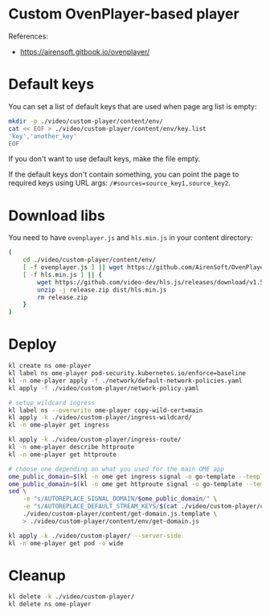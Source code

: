 
# Custom OvenPlayer-based player

References:
- https://airensoft.gitbook.io/ovenplayer/

# Default keys

You can set a list of default keys that are used when page arg list is empty:

```bash
mkdir -p ./video/custom-player/content/env/
cat << EOF > ./video/custom-player/content/env/key.list
'key','another_key'
EOF
```

If you don't want to use default keys, make the file empty.

If the default keys don't contain something,
you can point the page to required keys
using URL args: `/#sources=source_key1,source_key2`.

# Download libs

You need to have `ovenplayer.js` and `hls.min.js` in your content directory:

```bash
(
    cd ./video/custom-player/content/env/
    [ -f ovenplayer.js ] || wget https://github.com/AirenSoft/OvenPlayer/raw/master/dist/ovenplayer.js
    [ -f hls.min.js ] || {
        wget https://github.com/video-dev/hls.js/releases/download/v1.5.11/release.zip
        unzip -j release.zip dist/hls.min.js
        rm release.zip
    }
)
```

# Deploy

```bash
kl create ns ome-player
kl label ns ome-player pod-security.kubernetes.io/enforce=baseline
kl -n ome-player apply -f ./network/default-network-policies.yaml
kl apply -f ./video/custom-player/network-policy.yaml

# setup wildcard ingress
kl label ns --overwrite ome-player copy-wild-cert=main
kl apply -k ./video/custom-player/ingress-wildcard/
kl -n ome-player get ingress

kl apply -k ./video/custom-player/ingress-route/
kl -n ome-player describe httproute
kl -n ome-player get httproute

# choose one depending on what you used for the main OME app
ome_public_domain=$(kl -n ome get ingress signal -o go-template --template "{{ (index .spec.rules 0).host}}")
ome_public_domain=$(kl -n ome get httproute signal -o go-template --template "{{ (index .spec.hostnames 0)}}")
sed \
    -e "s/AUTOREPLACE_SIGNAL_DOMAIN/$ome_public_domain/" \
    -e "s/AUTOREPLACE_DEFAULT_STREAM_KEYS/$(cat ./video/custom-player/content/env/key.list)/" \
    ./video/custom-player/content/get-domain.js.template \
    > ./video/custom-player/content/env/get-domain.js

kl apply -k ./video/custom-player/ --server-side
kl -n ome-player get pod -o wide
```

# Cleanup

```bash
kl delete -k ./video/custom-player/
kl delete ns ome-player
```
